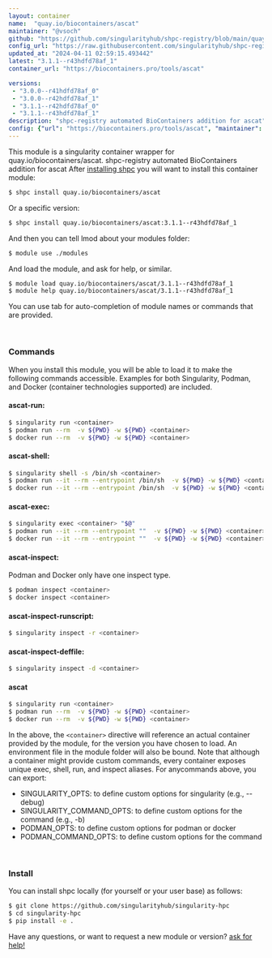 ```yaml
---
layout: container
name:  "quay.io/biocontainers/ascat"
maintainer: "@vsoch"
github: "https://github.com/singularityhub/shpc-registry/blob/main/quay.io/biocontainers/ascat/container.yaml"
config_url: "https://raw.githubusercontent.com/singularityhub/shpc-registry/main/quay.io/biocontainers/ascat/container.yaml"
updated_at: "2024-04-11 02:59:15.493442"
latest: "3.1.1--r43hdfd78af_1"
container_url: "https://biocontainers.pro/tools/ascat"

versions:
 - "3.0.0--r41hdfd78af_0"
 - "3.0.0--r42hdfd78af_1"
 - "3.1.1--r42hdfd78af_0"
 - "3.1.1--r43hdfd78af_1"
description: "shpc-registry automated BioContainers addition for ascat"
config: {"url": "https://biocontainers.pro/tools/ascat", "maintainer": "@vsoch", "description": "shpc-registry automated BioContainers addition for ascat", "latest": {"3.1.1--r43hdfd78af_1": "sha256:f831ea28459c358016eb38976b114c04274cc4a5d481d0b7418bbf00fa90a851"}, "tags": {"3.0.0--r41hdfd78af_0": "sha256:e2848d59330279ee11ca493300ec507dfeed5261cdb729d6719b857a0d855dd1", "3.0.0--r42hdfd78af_1": "sha256:f8c11375b1ac1b50d5b85196e35ff5af94ded8d45fd0a69a4657d02a21355e12", "3.1.1--r42hdfd78af_0": "sha256:d9fdf22f84f1af0c202a9d90336a7d49aea163d93b384455cd0f4662550bc9cf", "3.1.1--r43hdfd78af_1": "sha256:f831ea28459c358016eb38976b114c04274cc4a5d481d0b7418bbf00fa90a851"}, "docker": "quay.io/biocontainers/ascat"}
---
```


This module is a singularity container wrapper for quay.io/biocontainers/ascat.
shpc-registry automated BioContainers addition for ascat
After [installing shpc](#install) you will want to install this container module:


```bash
$ shpc install quay.io/biocontainers/ascat
```

Or a specific version:

```bash
$ shpc install quay.io/biocontainers/ascat:3.1.1--r43hdfd78af_1
```

And then you can tell lmod about your modules folder:

```bash
$ module use ./modules
```

And load the module, and ask for help, or similar.

```bash
$ module load quay.io/biocontainers/ascat/3.1.1--r43hdfd78af_1
$ module help quay.io/biocontainers/ascat/3.1.1--r43hdfd78af_1
```

You can use tab for auto-completion of module names or commands that are provided.

<br>

### Commands

When you install this module, you will be able to load it to make the following commands accessible.
Examples for both Singularity, Podman, and Docker (container technologies supported) are included.

#### ascat-run:

```bash
$ singularity run <container>
$ podman run --rm  -v ${PWD} -w ${PWD} <container>
$ docker run --rm  -v ${PWD} -w ${PWD} <container>
```

#### ascat-shell:

```bash
$ singularity shell -s /bin/sh <container>
$ podman run --it --rm --entrypoint /bin/sh  -v ${PWD} -w ${PWD} <container>
$ docker run --it --rm --entrypoint /bin/sh  -v ${PWD} -w ${PWD} <container>
```

#### ascat-exec:

```bash
$ singularity exec <container> "$@"
$ podman run --it --rm --entrypoint ""  -v ${PWD} -w ${PWD} <container> "$@"
$ docker run --it --rm --entrypoint ""  -v ${PWD} -w ${PWD} <container> "$@"
```

#### ascat-inspect:

Podman and Docker only have one inspect type.

```bash
$ podman inspect <container>
$ docker inspect <container>
```

#### ascat-inspect-runscript:

```bash
$ singularity inspect -r <container>
```

#### ascat-inspect-deffile:

```bash
$ singularity inspect -d <container>
```



#### ascat

```bash
$ singularity run <container>
$ podman run --rm  -v ${PWD} -w ${PWD} <container>
$ docker run --rm  -v ${PWD} -w ${PWD} <container>
```


In the above, the `<container>` directive will reference an actual container provided
by the module, for the version you have chosen to load. An environment file in the
module folder will also be bound. Note that although a container
might provide custom commands, every container exposes unique exec, shell, run, and
inspect aliases. For anycommands above, you can export:

 - SINGULARITY_OPTS: to define custom options for singularity (e.g., --debug)
 - SINGULARITY_COMMAND_OPTS: to define custom options for the command (e.g., -b)
 - PODMAN_OPTS: to define custom options for podman or docker
 - PODMAN_COMMAND_OPTS: to define custom options for the command

<br>

### Install

You can install shpc locally (for yourself or your user base) as follows:

```bash
$ git clone https://github.com/singularityhub/singularity-hpc
$ cd singularity-hpc
$ pip install -e .
```

Have any questions, or want to request a new module or version? [ask for help!](https://github.com/singularityhub/singularity-hpc/issues)